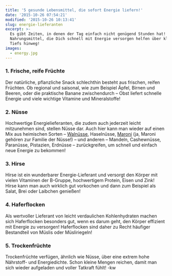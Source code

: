 ```yaml
---
title: '5 gesunde Lebensmittel, die sofort Energie liefern!'
date: '2015-10-26 07:54:21'
modified: '2015-10-26 10:13:41'
slug: energie-lieferanten
excerpt: >-
  Es gibt Zeiten, in denen der Tag einfach nicht genügend Stunden hat! Gesunde
  Nahrungsmittel, die Dich schnell mit Energie versorgen helfen über kleine
  Tiefs hinweg!
images:
  - energy.jpg
---
```


### 1\. Frische, reife Früchte

Der natürliche, pflanzliche Snack schlechthin besteht aus frischen, reifen Früchten. Ob regional und saisonal, wie zum Beispiel Äpfel, Birnen und Beeren, oder die praktische Banane zwischendurch – Obst liefert schnelle Energie und viele wichtige Vitamine und Mineralstoffe!

### 2\. Nüsse

Hochwertige Energielieferanten, die zudem auch jederzeit leicht mitzunehmen sind, stellen Nüsse dar. Auch hier kann man wieder auf einen Mix aus heimischen Sorten – [Walnüsse](https://www.veganblatt.com/heimische-superfoods-walnuesse), Haselnüsse, [Maroni](https://www.veganblatt.com/heimische-superfoods-maroni) (ja, Maroni gehören zur Familie der Nüsse!) – und anderen – Mandeln, Cashewnüsse, Paranüsse, Pistazien, Erdnüsse – zurückgreifen, um schnell und einfach neue Energie zu bekommen!

### 3\. Hirse

Hirse ist ein wunderbarer Energie-Lieferant und versorgt den Körper mit vielen Vitaminen der B-Gruppe, hochwertigem Protein, Eisen und Zink! Hirse kann man auch wirklich gut vorkochen und dann zum Beispiel als Salat, Brei oder Laibchen genießen!

### 4\. Haferflocken

Als wertvoller Lieferant von leicht verdaulichen Kohlenhydraten machen sich Haferflocken besonders gut, wenn es darum geht, den Körper effizient mit Energie zu versorgen! Haferflocken sind daher zu Recht häufiger Bestandteil von Müslis oder Müsliriegeln!

### 5\. Trockenfrüchte

Trockenfrüchte verfügen, ähnlich wie Nüsse, über eine extrem hohe Nährstoff- und Energiedichte. Schon kleine Mengen reichen, damit man sich wieder aufgeladen und voller Tatkraft fühlt! [<!-- Image removed (no copyright): energy-640x371.jpg -->](https://www.veganblatt.com/i/energy.jpg) -kw
